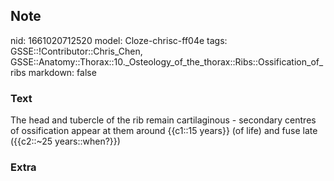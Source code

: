 ## Note
nid: 1661020712520
model: Cloze-chrisc-ff04e
tags: GSSE::!Contributor::Chris_Chen, GSSE::Anatomy::Thorax::10._Osteology_of_the_thorax::Ribs::Ossification_of_ribs
markdown: false

### Text
<div class='toggle'>
  The head and tubercle of the rib remain cartilaginous - secondary
  centres of ossification appear at them around {{c1::15 years}}
  (of life) and fuse late ({{c2::~25 years::when?}})
</div>

### Extra

